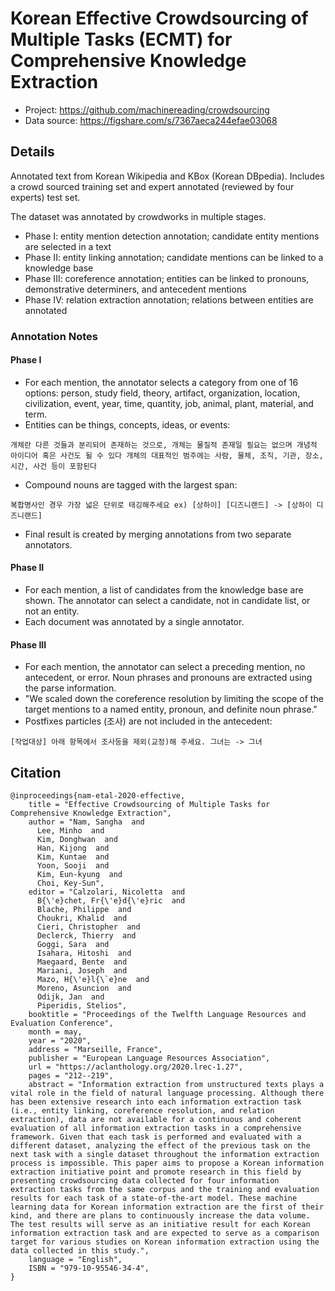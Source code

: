 
# Korean Effective Crowdsourcing of Multiple Tasks (ECMT) for Comprehensive Knowledge Extraction

- Project: https://github.com/machinereading/crowdsourcing
- Data source: https://figshare.com/s/7367aeca244efae03068

## Details

Annotated text from Korean Wikipedia and KBox (Korean DBpedia). Includes a crowd sourced training set and expert annotated (reviewed by four experts) test set.

The dataset was annotated by crowdworks in multiple stages.
* Phase I: entity mention detection annotation; candidate entity mentions are selected in a text
* Phase II: entity linking annotation; candidate mentions can be linked to a knowledge base
* Phase III: coreference annotation; entities can be linked to pronouns, demonstrative determiners, and antecedent mentions
* Phase IV: relation extraction annotation; relations between entities are annotated

### Annotation Notes

#### Phase I
* For each mention, the annotator selects a category from one of 16 options: person, study field, theory, artifact, organization, location, civilization, event, year, time, quantity, job, animal, plant, material, and term.
* Entities can be things, concepts, ideas, or events:
```
개체란 다른 것들과 분리되어 존재하는 것으로, 개체는 물질적 존재일 필요는 없으며 개념적 아이디어 혹은 사건도 될 수 있다 개체의 대표적인 범주에는 사람, 물체, 조직, 기관, 장소, 시간, 사건 등이 포함된다
```
* Compound nouns are tagged with the largest span:
```
복합명사인 경우 가장 넓은 단위로 태깅해주세요 ex) [상하이] [디즈니랜드] -> [상하이 디즈니랜드]
```
* Final result is created by merging annotations from two separate annotators.

#### Phase II
* For each mention, a list of candidates from the knowledge base are shown. The annotator can select a candidate, not in candidate list, or not an entity.
* Each document was annotated by a single annotator.

#### Phase III
* For each mention, the annotator can select a preceding mention, no antecedent, or error. Noun phrases and pronouns are extracted using the parse information.
* "We scaled down the coreference resolution by limiting the scope of the target mentions to a named entity, pronoun, and definite noun phrase."
* Postfixes particles (조사) are not included in the antecedent:
```
[작업대상] 아래 항목에서 조사등을 제외(교정)해 주세요. 그녀는 -> 그녀
```

## Citation
```
@inproceedings{nam-etal-2020-effective,
    title = "Effective Crowdsourcing of Multiple Tasks for Comprehensive Knowledge Extraction",
    author = "Nam, Sangha  and
      Lee, Minho  and
      Kim, Donghwan  and
      Han, Kijong  and
      Kim, Kuntae  and
      Yoon, Sooji  and
      Kim, Eun-kyung  and
      Choi, Key-Sun",
    editor = "Calzolari, Nicoletta  and
      B{\'e}chet, Fr{\'e}d{\'e}ric  and
      Blache, Philippe  and
      Choukri, Khalid  and
      Cieri, Christopher  and
      Declerck, Thierry  and
      Goggi, Sara  and
      Isahara, Hitoshi  and
      Maegaard, Bente  and
      Mariani, Joseph  and
      Mazo, H{\'e}l{\`e}ne  and
      Moreno, Asuncion  and
      Odijk, Jan  and
      Piperidis, Stelios",
    booktitle = "Proceedings of the Twelfth Language Resources and Evaluation Conference",
    month = may,
    year = "2020",
    address = "Marseille, France",
    publisher = "European Language Resources Association",
    url = "https://aclanthology.org/2020.lrec-1.27",
    pages = "212--219",
    abstract = "Information extraction from unstructured texts plays a vital role in the field of natural language processing. Although there has been extensive research into each information extraction task (i.e., entity linking, coreference resolution, and relation extraction), data are not available for a continuous and coherent evaluation of all information extraction tasks in a comprehensive framework. Given that each task is performed and evaluated with a different dataset, analyzing the effect of the previous task on the next task with a single dataset throughout the information extraction process is impossible. This paper aims to propose a Korean information extraction initiative point and promote research in this field by presenting crowdsourcing data collected for four information extraction tasks from the same corpus and the training and evaluation results for each task of a state-of-the-art model. These machine learning data for Korean information extraction are the first of their kind, and there are plans to continuously increase the data volume. The test results will serve as an initiative result for each Korean information extraction task and are expected to serve as a comparison target for various studies on Korean information extraction using the data collected in this study.",
    language = "English",
    ISBN = "979-10-95546-34-4",
}
```
